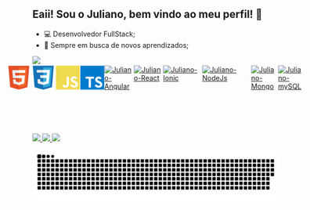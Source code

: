 ## Eaii! Sou o Juliano, bem vindo ao meu perfil! 🤙

- 💻 Desenvolvedor FullStack;
- 📓 Sempre em busca de novos aprendizados;

<div align="rigth">
  <a href="https://github.com/JulianodeSouza">  
  <img height="180em" src="https://github-readme-stats.vercel.app/api/top-langs/?username=JulianodeSouza&layout=compact&langs_count=7&theme=dark"/>
</div>
<div style="display: flex; justify-content: center;"><br>
  <img align="center" alt="Juliano-HTML" height="50" width="60" src="https://raw.githubusercontent.com/devicons/devicon/master/icons/html5/html5-original.svg">
	<img align="center" alt="Juliano-CSS" height="50" width="60" src="https://raw.githubusercontent.com/devicons/devicon/master/icons/css3/css3-original.svg">
	<img align="center" alt="Juliano-Js" height="50" width="60" src="https://raw.githubusercontent.com/devicons/devicon/master/icons/javascript/javascript-plain.svg">
	<img align="center" alt="Juliano-Ts" height="50" width="60" src="https://raw.githubusercontent.com/devicons/devicon/master/icons/typescript/typescript-plain.svg">
	<img align="center" alt="Juliano-Angular" height="50" width="60" src="https://cdn.jsdelivr.net/gh/devicons/devicon/icons/angularjs/angularjs-original.svg"/>
	<img align="center" alt="Juliano-React" height="50" width="60" src="https://cdn.jsdelivr.net/gh/devicons/devicon/icons/react/react-original.svg" />
	<img align="center" alt="Juliano-Ionic" height="75" width="80" src="https://cdn.jsdelivr.net/gh/devicons/devicon/icons/ionic/ionic-original-wordmark.svg" />
	<img align="center" alt="Juliano-NodeJs" height="100" width="100" src="https://cdn.jsdelivr.net/gh/devicons/devicon/icons/nodejs/nodejs-plain-wordmark.svg" />
	<img align="center" alt="Juliano-MongoDb" height="50" width="55" src="https://cdn.jsdelivr.net/gh/devicons/devicon/icons/mongodb/mongodb-original.svg" />
	<img align="center" alt="Juliano-mySQL" height="50" width="55" src="https://cdn.jsdelivr.net/gh/devicons/devicon/icons/mysql/mysql-original.svg" />
</div>  
  
  #
  
<div>
      <a href="https://www.linkedin.com/in/juliano-rafael-de-souza-22b5a2218" target="_blank">
        <img src="https://img.shields.io/badge/LinkedIn-0077B5?style=for-the-badge&logo=linkedin&logoColor=white" target="_blank">
      </a>  
      <a href="https://www.linkedin.com/in/juliano-rafael-de-souza-22b5a2218" target="_blank">
          <img src="https://img.shields.io/badge/Instagram-E4405F?style=for-the-badge&logo=instagram&logoColor=white" target="_blank">
      </a>     
      <a href="https://www.linkedin.com/in/juliano-rafael-de-souza-22b5a2218" target="_blank">
          <img src="https://img.shields.io/badge/Spotify-1ED760?&style=for-the-badge&logo=spotify&logoColor=white" target="_blank">
      </a>     
  
   ![Snake animation](https://github.com/JulianodeSouza/JulianodeSouza/blob/output/github-contribution-grid-snake.svg)	
</div>
